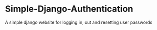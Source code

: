 # Simple-Django-Authentication
A simple django website for logging in, out and resetting user passwords
